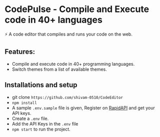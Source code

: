 # CodePulse - Compile and Execute code in 40+ languages

⚡️ A code editor that compiles and runs your code on the web.
## Features: 
- Compile and execute code in 40+ programming languages.
- Switch themes from a list of available themes.

## Installations and setup

- git clone `https://github.com/shivam-0510/CodeEditor`
- `npm install`
- A sample `.env.sample` file is given, Register on <a href="https://rapidapi.com/judge0-official/api/judge0-ce/pricing" target="__blank">RapidAPI</a> and get your API keys.
- Create a `.env` file.
- Add the API Keys in the `.env` file
- `npm start` to run the project.

